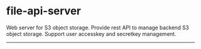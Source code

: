 # file-api-server
Web server for S3 object storage.
Provide rest API to manage backend S3 object storage. Support user accesskey and secretkey management.

---
